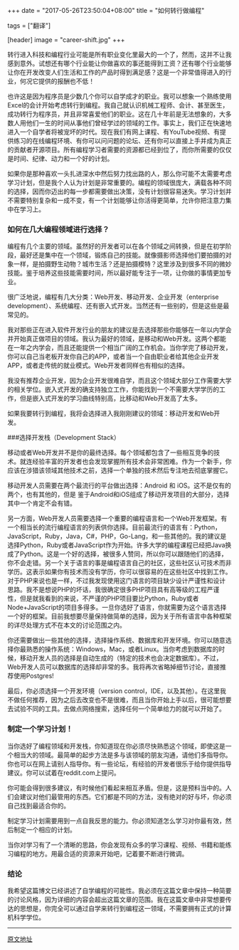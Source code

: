 +++
date = "2017-05-26T23:50:04+08:00"
title = "如何转行做编程"


tags = ["翻译"]

[header]
image = "career-shift.jpg"
+++

转行进入科技和编程行业可能是所有职业变化里最大的一个了，然而，这并不让我感到意外。试想还有哪个行业能让你做喜欢的事还能得到工资？还有哪个行业能够让你在开发改变人们生活和工作的产品时得到满足感？这是一个非常值得进入的行业，何况它提供的报酬也不低！

也许这是因为程序员是少数几个你可以自学成才的职业。我可以想象一个熟练使用Excel的会计开始考虑转行到编程。我自己就认识机械工程师、会计、甚至医生，成功转行为程序员，并且非常喜爱他们的职业。这在几十年前是无法想象的，大多数人用他们一生的时间从事他们曾经学过的领域的工作。事实上，我们正在快速地进入一个自学者将被宠坏的时代。现在我们有网上课程、有YouTube视频、有提供练习的在线编程环境、有你可以问问题的论坛、还有你可以直接上手并成为真正的贡献者开源项目。所有编程学习者需要的资源都已经到位了，而你所需要的仅仅是时间、纪律、动力和一个好的计划。

如果你是那种喜欢一头扎进深水中然后努力找出路的人，那么你可能不太需要考虑学习计划，但是我个人认为计划是非常重要的。编程的领域很庞大，满载各种不同的选择，因而你迈出的每一步都需要做出决策，没有计划很容易迷失。学习计划并不需要特别复杂和一成不变，有一个计划能够让你活得更简单，允许你把注意力集中在学习上。

### 如何在几大编程领域进行选择？

编程有几个主要的领域。虽然好的开发者可以在各个领域之间转换，但是在初学阶段，最好还是集中在一个领域，锻炼自己的技能。就像摄影师选择他们要拍摄的对象一样，是拍摄野生动物？城市生活？还是拍摄模特？这里涉及到很多不同的微妙技能。鉴于培养这些技能需要时间，所以最好能专注于一项，让你做的事情更加专业。

很广泛地说，编程有几大分类：Web开发、移动开发、企业开发（enterprise development）、系统编程、还有嵌入式开发。当然还有一些别的，但是这些是最常见的。

我对那些正在进入软件开发行业的朋友的建议是去选择那些你能够在一年以内学会并开始真正做项目的领域。我认为最好的领域，是移动和Web开发。这两个都能在一年之内学会，而且还能提供一个相当广阔的工作机会。当你学完了移动开发，你可以自己当老板开发你自己的APP，或者当一个自由职业者给其他企业开发APP，或者走传统的就业模式。Web开发者同样也有相似的选择。

我没有推荐企业开发，因为企业开发很难自学，而且这个领域大部分工作需要大学的相关学位。嵌入式开发的确支持独立工作，你能找到一个不需要大学学历的工作，但是嵌入式开发的学习曲线特别高，比移动和Web开发高了太多。

如果我要转行到编程，我将会选择进入我刚刚建议的领域：移动开发和Web开发。

###选择开发栈（Development Stack）

移动或者Web开发并不是你的最终选择。每个领域都包含了一些相互竞争的技术。就连经验丰富的开发者也会发现掌握所有技术会非常困难。作为一个新手，你应该在涉猎该领域其他技术之前，选择一个单独的技术然后专注地去彻底掌握它。

移动开发人员需要在两个最流行的平台做出选择：Android 和 iOS。这不是仅有的两个，也有其他的，但是 鉴于Android和iOS组成了移动开发项目的大部分，选择其中一个肯定不会有错。

另一方面，Web开发人员需要选择一个重要的编程语言和一个Web开发框架。有一个相当长的流行编程语言的列表供你选择。目前最流行的语言有：Python，JavaScript，Ruby，Java，C#，PHP，Go-Lang，和一些其他的。我的建议是选择Python，Ruby或者JavaScript作为开始。许多大学的编程课程已经把Java换成了Python。这是一个好的选择，被很多人赞同，所以你可以跟随他们的选择，你不会走错。另一个关于语言的事是编程语言自己的社区，这些社区认可技术而非学历。这表示如果你有技术而没有学历，你可以很容易的在这些社区中找到工作。对于PHP来说也是一样，不过我发现使用这门语言的项目缺少设计严谨性和设计思路。我不是想说PHP的坏话，我很确定很多PHP项目具有高等级的工程严谨性，但是就我看到的来说，不严谨的PHP项目要比Python，Ruby或者Node+JavaScript的项目多得多。一旦你选好了语言，你就需要为这个语言选择一个好的框架。目前我想要尽量保持做简单的选择，因为关于所有语言中各种框架的详尽处理方式不在本文的讨论范围之内。

你还需要做出一些其他的选择，选择操作系统、数据库和开发环境。你可以随意选择你最熟悉的操作系统：Windows，Mac，或者Linux。当你考虑到数据库的时候，移动开发人员的选择是自动生成的（特定的技术也会决定数据库）。不过，Web开发人员可以数据库的选择却非常的多。我将再次省略掉细节讨论，直接推荐使用Postgres!

最后，你必须选择一个开发环境（version control，IDE，以及其他）。在这里我不做任何推荐，因为之后去改变也不是很难，而且当你开始上手以后，很可能想要去试验不同的工具。去做点网络搜索，选择任何一个简单给力的就可以开始了。

### 制定一个学习计划！

当你选好了编程领域和开发栈，你知道现在你必须尽快熟悉这个领域，即使这是一个相当大的领域。最简单的起步方法是多与该领域的朋友沟通，请他们多指导你。你也可以在网上请别人指导你。有一些论坛，有经验的开发者很乐于给你提供指导建议。你可以试着在reddit.com上提问。

你可能会得到很多建议，有时候他们看起来相互矛盾。但是，这是预料当中的。人们会建议对他们最管用的东西。它们都是不同的方法，没有绝对的好与坏，你必须自己找到最适合你的。

制定学习计划需要用到一点自我反思的能力。你必须知道怎么学习对你最有效，然后制定一个相应的计划。

当你对学习有了一个清晰的思路，你会发现有众多的学习课程、视频、书籍和能练习编程的地方。用最合适的资源来开始吧，记着要不断进行微调。

### 结论

我希望这篇博文已经讲述了自学编程的可能性。我必须在这篇文章中保持一种简要的讨论风格，因为详细的内容会超出这篇文章的范围。我在这篇文章中非常想要传达的思想是，你完全可以通过自学来转行到编程这一领域，不需要拥有正式的计算机科学学位。

***

[原文地址](http://www.programmr.com/blogs/how-make-career-shift-programming)

